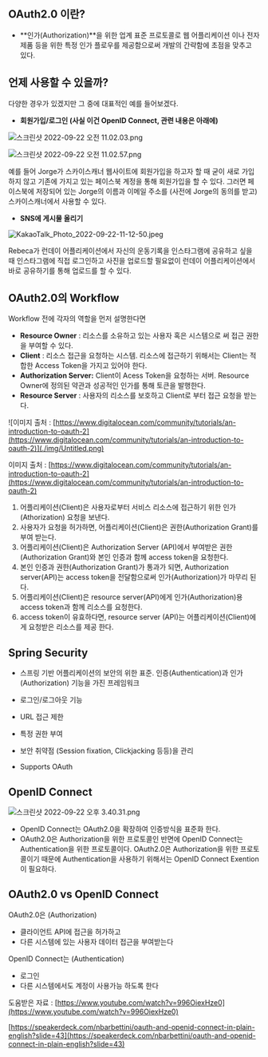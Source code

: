 

## OAuth2.0 이란?

- **인가(Authorization)**을 위한 업계 표준 프로토콜로 웹 어플리케이션 이나 전자제품 등을 위한 특정 인가 플로우를 제공함으로써 개발의 간략함에 초점을 맞추고 있다.

## 언제 사용할 수 있을까?

다양한 경우가 있겠지만 그 중에 대표적인 예를 들어보겠다. 

- **회원가입/로그인 (사실 이건 OpenID Connect, 관련 내용은 아래에)**

![스크린샷 2022-09-22 오전 11.02.03.png](./img/%25E1%2584%2589%25E1%2585%25B3%25E1%2584%258F%25E1%2585%25B3%25E1%2584%2585%25E1%2585%25B5%25E1%2586%25AB%25E1%2584%2589%25E1%2585%25A3%25E1%2586%25BA_2022-09-22_%25E1%2584%258B%25E1%2585%25A9%25E1%2584%258C%25E1%2585%25A5%25E1%2586%25AB_11.02.03.png)

![스크린샷 2022-09-22 오전 11.02.57.png](./img/%25E1%2584%2589%25E1%2585%25B3%25E1%2584%258F%25E1%2585%25B3%25E1%2584%2585%25E1%2585%25B5%25E1%2586%25AB%25E1%2584%2589%25E1%2585%25A3%25E1%2586%25BA_2022-09-22_%25E1%2584%258B%25E1%2585%25A9%25E1%2584%258C%25E1%2585%25A5%25E1%2586%25AB_11.02.57.png)

예를 들어 Jorge가 스카이스캐너 웹사이트에 회원가입을 하고자 할 때 굳이 새로 가입하지 않고 기존에 가지고 있는 페이스북 계정을 통해 회원가입을 할 수 있다. 그러면 페이스북에 저장되어 있는 Jorge의 이름과 이메일 주소를 (사전에 Jorge의 동의를 받고) 스카이스캐너에서 사용할 수 있다. 

- **SNS에 게시물 올리기**

![KakaoTalk_Photo_2022-09-22-11-12-50.jpeg](./img/KakaoTalk_Photo_2022-09-22-11-12-50.jpeg)   

Rebeca가 런데이 어플리케이션에서 자신의 운동기록을 인스타그램에 공유하고 싶을 때 인스타그램에 직접 로그인하고 사진을 업로드할 필요없이 런데이 어플리케이션에서 바로 공유하기를 통해 업로드를 할 수 있다. 

## OAuth2.0의 Workflow

Workflow 전에 각자의 역할을 먼저 설명한다면

- **Resource Owner** : 리소스를 소유하고 있는 사용자 혹은 시스템으로 써 접근 권한을 부여할 수 있다.
- **Client** : 리소스 접근을 요청하는 시스템. 리소스에 접근하기 위해서는 Client는 적합한 Access Token을 가지고 있어야 한다.
- **Authorization Server:** Client이 Acess Token을 요청하는 서버. Resource Owner에 정의된 약관과 성공적인 인가를 통해 토큰을 발행한다.
- **Resource Server** : 사용자의 리소스를 보호하고 Client로 부터 접근 요청을 받는다.

![이미지 출처 : [https://www.digitalocean.com/community/tutorials/an-introduction-to-oauth-2](https://www.digitalocean.com/community/tutorials/an-introduction-to-oauth-2)](./img/Untitled.png)

이미지 출처 : [https://www.digitalocean.com/community/tutorials/an-introduction-to-oauth-2](https://www.digitalocean.com/community/tutorials/an-introduction-to-oauth-2)

1. 어플리케이션(Client)은 사용자로부터 서비스 리소스에 접근하기 위한 인가(Athorization) 요청을 보낸다. 
2. 사용자가 요청을 허가하면, 어플리케이션(Client)은 권한(Authorization Grant)를 부여 받는다. 
3. 어플리케이션(Client)은 Authorization Server (API)에서 부여받은 권한(Authorization Grant)와 본인 인증과 함께 access token을 요청한다. 
4. 본인 인증과 권한(Authorization Grant)가 통과가 되면, Authorization server(API)는 access token을 전달함으로써 인가(Authorization)가 마무리 된다. 
5. 어플리케이션(Client)은 resource server(API)에게 인가(Authorization)용 access token과 함께 리소스를 요청한다. 
6. access token이 유효하다면, resource server (API)는 어플리케이션(Client)에게 요청받은 리소스를 제공 한다. 

## Spring Security

- 스프링 기반 어플리케이션의 보안의 위한 표준. 인증(Authentication)과 인가(Authorization) 기능을 가진 프레임워크

- 로그인/로그아웃 기능
- URL 접근 제한
- 특정 권한 부여
- 보안 취약점 (Session fixation, Clickjacking 등등)을 관리
- Supports OAuth

## OpenID Connect

![스크린샷 2022-09-22 오후 3.40.31.png](./img/%25E1%2584%2589%25E1%2585%25B3%25E1%2584%258F%25E1%2585%25B3%25E1%2584%2585%25E1%2585%25B5%25E1%2586%25AB%25E1%2584%2589%25E1%2585%25A3%25E1%2586%25BA_2022-09-22_%25E1%2584%258B%25E1%2585%25A9%25E1%2584%2592%25E1%2585%25AE_3.40.31.png)

- OpenID Connect는 OAuth2.0을 확장하여 인증방식을 표준화 한다.
- OAuth2.0은 Authorization을 위한 프로토콜인 반면에 OpenID Connect는 Authentication을 위한 프로토콜이다.  OAuth2.0은 Authorization을 위한 프로토콜이기 때문에 Authentication을 사용하기 위해서는 OpenID Connect Exention이 필요하다.

## OAuth2.0 vs OpenID Connect

OAuth2.0은 (Authorization)

- 클라이언트 API에 접근을 허가하고
- 다른 시스템에 있는 사용자 데이터 접근을 부여받는다

OpenID Connect는 (Authentication)

- 로그인
- 다른 시스템에서도 계정이 사용가능 하도록 한다

도움받은 자료 : [https://www.youtube.com/watch?v=996OiexHze0](https://www.youtube.com/watch?v=996OiexHze0)

[https://speakerdeck.com/nbarbettini/oauth-and-openid-connect-in-plain-english?slide=43](https://speakerdeck.com/nbarbettini/oauth-and-openid-connect-in-plain-english?slide=43)